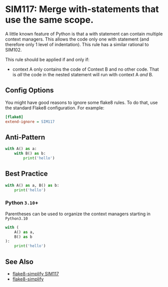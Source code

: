 # SIM117: Merge with-statements that use the same scope.

A little known feature of Python is that a with statement can contain multiple context managers.
This allows the code only one with statement (and therefore only 1 level of indentation).
This rule has a similar rational to SIM102.

This rule should be applied if and only if:

* context A only contains the code of Context B and no other code. That is _all_ the code in
  the nested statement will run with context A _and_ B.

## Config Options

You might have good reasons to ignore some flake8 rules. To do that, use the standard Flake8
configuration. For example:

```ini
[flake8]
extend-ignore = SIM117
```

## Anti-Pattern

```python
with A() as a:
    with B() as b:
        print('hello')
```

## Best Practice

```python
with A() as a, B() as b:
    print('hello')
```

### Python `3.10`+

Parentheses can be used to organize the context managers starting in `Python3.10`

```python
with (
    A() as a,
    B() as b
):
    print('hello')
```

## See Also

* [flake8-simplify SIM117](https://github.com/MartinThoma/flake8-simplify/issues/35)
* [flake8-simplify](https://github.com/MartinThoma/flake8-simplify?tab=readme-ov-file)
